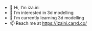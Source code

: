 - 👋 Hi, I’m iza.ini
- 👀 I’m interested in 3d modelling
- 🌱 I’m currently learning 3d modelling
- 📫 Reach me at https://izaini.carrd.co/
